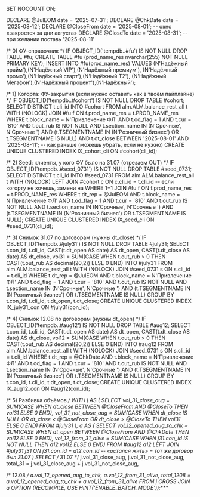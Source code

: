 SET NOCOUNT ON;

DECLARE @JulEOM      date = '2025-07-31';
DECLARE @ChkDate     date = '2025-08-12';
DECLARE @CloseFrom   date = '2025-08-01';  -- окно «закроется за дни августа»
DECLARE @CloseTo     date = '2025-08-31';  -- при желании поставь '2025-08-11'

/* 0) ФУ-справочник */
IF OBJECT_ID('tempdb..#fu') IS NOT NULL DROP TABLE #fu;
CREATE TABLE #fu (prod_name_res nvarchar(255) NOT NULL PRIMARY KEY);
INSERT INTO #fu(prod_name_res) VALUES
 (N'Надёжный прайм'),(N'Надёжный VIP'),(N'Надёжный премиум'),
 (N'Надёжный промо'),(N'Надёжный старт'),(N'Надёжный Т2'),
 (N'Надёжный Мегафон'),(N'Надёжный процент'),(N'Надёжный');

/* 1) Когорта: ФУ-закрытия (если нужно оставить как в твоём пайплайне) */
IF OBJECT_ID('tempdb..#cohort') IS NOT NULL DROP TABLE #cohort;
SELECT DISTINCT t.cli_id
INTO #cohort
FROM alm.ALM.balance_rest_all t WITH (NOLOCK)
JOIN #fu f ON f.prod_name_res = t.PROD_NAME_res
WHERE t.block_name   = N'Привлечение ФЛ'
  AND t.od_flag      = 1
  AND t.cur          = '810'
  AND t.out_rub     IS NOT NULL
  AND t.section_name IN (N'Срочные', N'Срочные ')
  AND (t.TSEGMENTNAME IN (N'Розничный бизнес') OR t.TSEGMENTNAME IS NULL)
  AND t.dt_close BETWEEN '2025-08-01' AND '2025-08-11';  -- как раньше (можешь убрать, если не нужно)
CREATE UNIQUE CLUSTERED INDEX IX_cohort_cli ON #cohort(cli_id);

/* 2) Seed: клиенты, у кого ФУ было на 31.07 (отрезаем OUT) */
IF OBJECT_ID('tempdb..#seed_0731') IS NOT NULL DROP TABLE #seed_0731;
SELECT DISTINCT t.cli_id
INTO #seed_0731
FROM alm.ALM.balance_rest_all t WITH (NOLOCK)
LEFT JOIN #cohort c ON c.cli_id = t.cli_id   -- если когорту не хочешь, замени на WHERE 1=1
JOIN #fu f         ON f.prod_name_res = t.PROD_NAME_res
WHERE t.dt_rep = @JulEOM
  AND t.block_name   = N'Привлечение ФЛ'
  AND t.od_flag      = 1
  AND t.cur          = '810'
  AND t.out_rub     IS NOT NULL
  AND t.section_name IN (N'Срочные', N'Срочные ')
  AND (t.TSEGMENTNAME IN (N'Розничный бизнес') OR t.TSEGMENTNAME IS NULL);
CREATE UNIQUE CLUSTERED INDEX IX_seed_cli ON #seed_0731(cli_id);

/* 3) Снимок 31.07 по договорам (нужны dt_close) */
IF OBJECT_ID('tempdb..#july31') IS NOT NULL DROP TABLE #july31;
SELECT
    t.con_id,
    t.cli_id,
    CAST(t.dt_open  AS date) AS dt_open,
    CAST(t.dt_close AS date) AS dt_close,
    vol31 = SUM(CASE WHEN t.out_rub > 0 THEN CAST(t.out_rub AS decimal(20,2)) ELSE 0 END)
INTO #july31
FROM alm.ALM.balance_rest_all t WITH (NOLOCK)
JOIN #seed_0731 s ON s.cli_id = t.cli_id
WHERE t.dt_rep = @JulEOM
  AND t.block_name   = N'Привлечение ФЛ'
  AND t.od_flag      = 1
  AND t.cur          = '810'
  AND t.out_rub     IS NOT NULL
  AND t.section_name IN (N'Срочные', N'Срочные ')
  AND (t.TSEGMENTNAME IN (N'Розничный бизнес') OR t.TSEGMENTNAME IS NULL)
GROUP BY t.con_id, t.cli_id, t.dt_open, t.dt_close;
CREATE UNIQUE CLUSTERED INDEX IX_july31_con ON #july31(con_id);

/* 4) Снимок 12.08 по договорам (нужны dt_open) */
IF OBJECT_ID('tempdb..#aug12') IS NOT NULL DROP TABLE #aug12;
SELECT
    t.con_id,
    t.cli_id,
    CAST(t.dt_open  AS date) AS dt_open,
    CAST(t.dt_close AS date) AS dt_close,
    vol12 = SUM(CASE WHEN t.out_rub > 0 THEN CAST(t.out_rub AS decimal(20,2)) ELSE 0 END)
INTO #aug12
FROM alm.ALM.balance_rest_all t WITH (NOLOCK)
JOIN #seed_0731 s ON s.cli_id = t.cli_id
WHERE t.dt_rep = @ChkDate
  AND t.block_name   = N'Привлечение ФЛ'
  AND t.od_flag      = 1
  AND t.cur          = '810'
  AND t.out_rub     IS NOT NULL
  AND t.section_name IN (N'Срочные', N'Срочные ')
  AND (t.TSEGMENTNAME IN (N'Розничный бизнес') OR t.TSEGMENTNAME IS NULL)
GROUP BY t.con_id, t.cli_id, t.dt_open, t.dt_close;
CREATE UNIQUE CLUSTERED INDEX IX_aug12_con ON #aug12(con_id);

/* 5) Разбивка объёмов */
WITH j AS (
  SELECT
    vol_31_close_aug     = SUM(CASE WHEN dt_close BETWEEN @CloseFrom AND @CloseTo THEN vol31 ELSE 0 END),
    vol_31_not_close_aug = SUM(CASE WHEN dt_close IS NULL OR dt_close < @CloseFrom OR dt_close > @CloseTo THEN vol31 ELSE 0 END)
  FROM #july31
),
a AS (
  SELECT
    vol_12_opened_aug_to_chk = SUM(CASE WHEN dt_open BETWEEN @CloseFrom AND @ChkDate THEN vol12 ELSE 0 END),
    vol_12_from_31_alive     = SUM(CASE WHEN j31.con_id IS NOT NULL THEN a12.vol12 ELSE 0 END)
  FROM #aug12 a12
  LEFT JOIN #july31 j31 ON j31.con_id = a12.con_id   -- «остался жить» = тот же договор был 31.07
)
SELECT
  /* 31.07 */
  j.vol_31_close_aug,
  j.vol_31_not_close_aug,
  total_31 = j.vol_31_close_aug + j.vol_31_not_close_aug,

  /* 12.08 */
  a.vol_12_opened_aug_to_chk,
  a.vol_12_from_31_alive,
  total_1208 = a.vol_12_opened_aug_to_chk + a.vol_12_from_31_alive
FROM j CROSS JOIN a
OPTION (RECOMPILE, USE HINT('ENABLE_BATCH_MODE'));****
